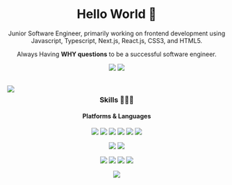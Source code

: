 <div align="center">
  
<h1>Hello World 🐥 </h1>
<p>
   Junior Software Engineer, primarily working on frontend development using Javascript, Typescript, Next.js, React.js, CSS3, and HTML5.
</p>
<p>
   Always Having <strong>WHY questions</strong> to be a successful software engineer.
</p>

<p>
<a href="https://hjk329.github.io" target="_blank"><img src="https://img.shields.io/badge/Tech_Blog-0095D5?style=flat&logo=GitHub&logoColor=white"/></a>
<a href="mailto:dev.hjk329@gmail.com" target="_blank"><img src="https://img.shields.io/badge/dev.hjk329@gmail.com-EA4335?style=flat&logo=Gmail&logoColor=white"/></a>
<p/>
  

<br>

<img align="left" src="https://github-readme-stats.vercel.app/api/top-langs/?username=hjk329&theme=dracula&"/>



### Skills 🏄🏻‍♀️
#### Platforms & Languages
<p>
  <img src="https://img.shields.io/badge/Javascript-F7DF1E?style=flat-square&logo=Javascript&logoColor=white"/>
  <img src="https://img.shields.io/badge/Typescript-3178C6?style=flat-square&logo=Typescript&logoColor=black"/>
  <img src="https://img.shields.io/badge/React-61DAFB?style=flat-square&logo=React&logoColor=black"/>
  <img src="https://img.shields.io/badge/Next.js-000000?style=flat-square&logo=Next.js&logoColor=white"/>
  <img src="https://img.shields.io/badge/CSS3-1572B6?style=flat-square&logo=CSS3&logoColor=white"/>
  <img src="https://img.shields.io/badge/HTML5-E34F26?style=flat-square&logo=HTML5&logoColor=white"/>
</p>
<p>
  <img src="https://img.shields.io/badge/AWS Fargate-FF9900?style=flat-square&logo=AWS Fargate&logoColor=white"/>
  <img src="https://img.shields.io/badge/Github Actions-2088FF?style=flat-square&logo=Github Actions&logoColor=white"/>
</p>
<p>
 <img src="https://img.shields.io/badge/Axios-5A29E4?style=flat-square&logo=Axios&logoColor=white"/>
  <img src="https://img.shields.io/badge/Redux-764ABC?style=flat-square&logo=Redux&logoColor=white"/> 
  <img src="https://img.shields.io/badge/Redux Saga-999999?style=flat-square&logo=Redux-Saga&logoColor=white"/>
  <img src="https://img.shields.io/badge/Swift-FA7343?style=flat-square&logo=Swift&logoColor=white"/>
</p>

<a href="https://hits.seeyoufarm.com"><img src="https://hits.seeyoufarm.com/api/count/incr/badge.svg?url=https%3A%2F%2Fgithub.com%2Fhjk329%2Fhjk329&count_bg=%230B0B0B&title_bg=%23090909&icon=&icon_color=%23E7E7E7&title=hits&edge_flat=false"/></a>

 
</div>


